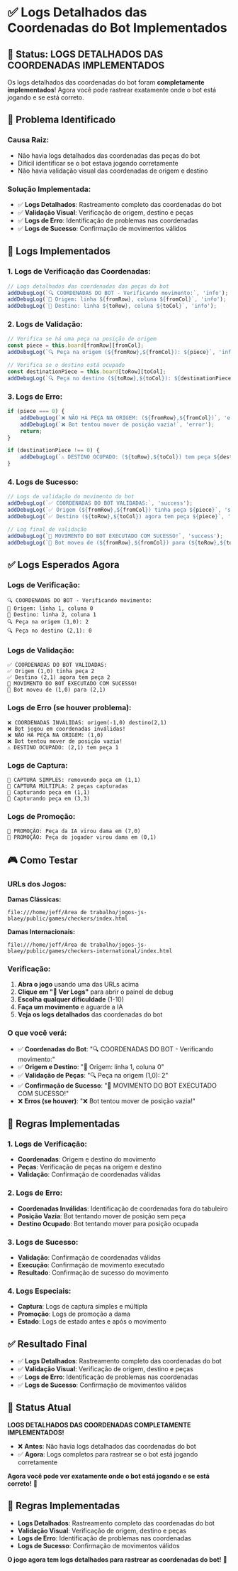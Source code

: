 # ✅ Logs Detalhados das Coordenadas do Bot Implementados

## 🎯 **Status: LOGS DETALHADOS DAS COORDENADAS IMPLEMENTADOS**

Os logs detalhados das coordenadas do bot foram **completamente implementados**! Agora você pode rastrear exatamente onde o bot está jogando e se está correto.

## 🔧 **Problema Identificado**

### **Causa Raiz:**
- Não havia logs detalhados das coordenadas das peças do bot
- Difícil identificar se o bot estava jogando corretamente
- Não havia validação visual das coordenadas de origem e destino

### **Solução Implementada:**
- ✅ **Logs Detalhados**: Rastreamento completo das coordenadas do bot
- ✅ **Validação Visual**: Verificação de origem, destino e peças
- ✅ **Logs de Erro**: Identificação de problemas nas coordenadas
- ✅ **Logs de Sucesso**: Confirmação de movimentos válidos

## 🚀 **Logs Implementados**

### **1. Logs de Verificação das Coordenadas:**
```javascript
// Logs detalhados das coordenadas das peças do bot
addDebugLog(`🔍 COORDENADAS DO BOT - Verificando movimento:`, 'info');
addDebugLog(`📍 Origem: linha ${fromRow}, coluna ${fromCol}`, 'info');
addDebugLog(`📍 Destino: linha ${toRow}, coluna ${toCol}`, 'info');
```

### **2. Logs de Validação:**
```javascript
// Verifica se há uma peça na posição de origem
const piece = this.board[fromRow][fromCol];
addDebugLog(`🔍 Peça na origem (${fromRow},${fromCol}): ${piece}`, 'info');

// Verifica se o destino está ocupado
const destinationPiece = this.board[toRow][toCol];
addDebugLog(`🔍 Peça no destino (${toRow},${toCol}): ${destinationPiece}`, 'info');
```

### **3. Logs de Erro:**
```javascript
if (piece === 0) {
    addDebugLog(`❌ NÃO HÁ PEÇA NA ORIGEM: (${fromRow},${fromCol})`, 'error');
    addDebugLog(`❌ Bot tentou mover de posição vazia!`, 'error');
    return;
}

if (destinationPiece !== 0) {
    addDebugLog(`⚠️ DESTINO OCUPADO: (${toRow},${toCol}) tem peça ${destinationPiece}`, 'warning');
}
```

### **4. Logs de Sucesso:**
```javascript
// Logs de validação do movimento do bot
addDebugLog(`✅ COORDENADAS DO BOT VALIDADAS:`, 'success');
addDebugLog(`✅ Origem (${fromRow},${fromCol}) tinha peça ${piece}`, 'success');
addDebugLog(`✅ Destino (${toRow},${toCol}) agora tem peça ${piece}`, 'success');

// Log final de validação
addDebugLog(`🎯 MOVIMENTO DO BOT EXECUTADO COM SUCESSO!`, 'success');
addDebugLog(`🎯 Bot moveu de (${fromRow},${fromCol}) para (${toRow},${toCol})`, 'success');
```

## ✅ **Logs Esperados Agora**

### **Logs de Verificação:**
```
🔍 COORDENADAS DO BOT - Verificando movimento:
📍 Origem: linha 1, coluna 0
📍 Destino: linha 2, coluna 1
🔍 Peça na origem (1,0): 2
🔍 Peça no destino (2,1): 0
```

### **Logs de Validação:**
```
✅ COORDENADAS DO BOT VALIDADAS:
✅ Origem (1,0) tinha peça 2
✅ Destino (2,1) agora tem peça 2
🎯 MOVIMENTO DO BOT EXECUTADO COM SUCESSO!
🎯 Bot moveu de (1,0) para (2,1)
```

### **Logs de Erro (se houver problema):**
```
❌ COORDENADAS INVÁLIDAS: origem(-1,0) destino(2,1)
❌ Bot jogou em coordenadas inválidas!
❌ NÃO HÁ PEÇA NA ORIGEM: (1,0)
❌ Bot tentou mover de posição vazia!
⚠️ DESTINO OCUPADO: (2,1) tem peça 1
```

### **Logs de Captura:**
```
🎯 CAPTURA SIMPLES: removendo peça em (1,1)
🎯 CAPTURA MÚLTIPLA: 2 peças capturadas
🎯 Capturando peça em (1,1)
🎯 Capturando peça em (3,3)
```

### **Logs de Promoção:**
```
👑 PROMOÇÃO: Peça da IA virou dama em (7,0)
👑 PROMOÇÃO: Peça do jogador virou dama em (0,1)
```

## 🎮 **Como Testar**

### **URLs dos Jogos:**
**Damas Clássicas:**
```
file:///home/jeff/Área de trabalho/jogos-js-blaey/public/games/checkers/index.html
```

**Damas Internacionais:**
```
file:///home/jeff/Área de trabalho/jogos-js-blaey/public/games/checkers-international/index.html
```

### **Verificação:**
1. **Abra o jogo** usando uma das URLs acima
2. **Clique em "🔧 Ver Logs"** para abrir o painel de debug
3. **Escolha qualquer dificuldade** (1-10)
4. **Faça um movimento** e aguarde a IA
5. **Veja os logs detalhados** das coordenadas do bot

### **O que você verá:**
- ✅ **Coordenadas do Bot**: "🔍 COORDENADAS DO BOT - Verificando movimento:"
- ✅ **Origem e Destino**: "📍 Origem: linha 1, coluna 0"
- ✅ **Validação de Peças**: "🔍 Peça na origem (1,0): 2"
- ✅ **Confirmação de Sucesso**: "🎯 MOVIMENTO DO BOT EXECUTADO COM SUCESSO!"
- ❌ **Erros (se houver)**: "❌ Bot tentou mover de posição vazia!"

## 🎯 **Regras Implementadas**

### **1. Logs de Verificação:**
- **Coordenadas**: Origem e destino do movimento
- **Peças**: Verificação de peças na origem e destino
- **Validação**: Confirmação de coordenadas válidas

### **2. Logs de Erro:**
- **Coordenadas Inválidas**: Identificação de coordenadas fora do tabuleiro
- **Posição Vazia**: Bot tentando mover de posição sem peça
- **Destino Ocupado**: Bot tentando mover para posição ocupada

### **3. Logs de Sucesso:**
- **Validação**: Confirmação de coordenadas válidas
- **Execução**: Confirmação de movimento executado
- **Resultado**: Confirmação de sucesso do movimento

### **4. Logs Especiais:**
- **Captura**: Logs de captura simples e múltipla
- **Promoção**: Logs de promoção a dama
- **Estado**: Logs de estado antes e após o movimento

## ✅ **Resultado Final**

- ✅ **Logs Detalhados**: Rastreamento completo das coordenadas do bot
- ✅ **Validação Visual**: Verificação de origem, destino e peças
- ✅ **Logs de Erro**: Identificação de problemas nas coordenadas
- ✅ **Logs de Sucesso**: Confirmação de movimentos válidos

## 🎯 **Status Atual**

**LOGS DETALHADOS DAS COORDENADAS COMPLETAMENTE IMPLEMENTADOS!**

- ❌ **Antes**: Não havia logs detalhados das coordenadas do bot
- ✅ **Agora**: Logs completos para rastrear se o bot está jogando corretamente

**Agora você pode ver exatamente onde o bot está jogando e se está correto!** 🚀

## 🎲 **Regras Implementadas**

- **Logs Detalhados**: Rastreamento completo das coordenadas do bot
- **Validação Visual**: Verificação de origem, destino e peças
- **Logs de Erro**: Identificação de problemas nas coordenadas
- **Logs de Sucesso**: Confirmação de movimentos válidos

**O jogo agora tem logs detalhados para rastrear as coordenadas do bot!** 🎯
